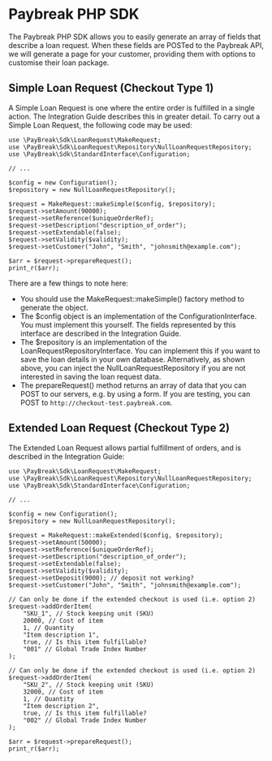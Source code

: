 Paybreak PHP SDK
================

The Paybreak PHP SDK allows you to easily generate an array of fields that describe a loan request. When these fields 
are POSTed to the Paybreak API, we will generate a page for your customer, providing them with options to customise
their loan package.

Simple Loan Request (Checkout Type 1)
-------------------------------------

A Simple Loan Request is one where the entire order is fulfilled in a single action. The Integration Guide describes
this in greater detail. To carry out a Simple Loan Request, the following code may be used:

    use \PayBreak\Sdk\LoanRequest\MakeRequest;
    use \PayBreak\Sdk\LoanRequest\Repository\NullLoanRequestRepository;
    use \PayBreak\Sdk\StandardInterface\Configuration;

    // ...
    
    $config = new Configuration();
    $repository = new NullLoanRequestRepository();

    $request = MakeRequest::makeSimple($config, $repository);
    $request->setAmount(90000);
    $request->setReference($uniqueOrderRef);
    $request->setDescription("description_of_order");
    $request->setExtendable(false);
    $request->setValidity($validity);
    $request->setCustomer("John", "Smith", "johnsmith@example.com");

    $arr = $request->prepareRequest();
    print_r($arr);

There are a few things to note here:

- You should use the MakeRequest::makeSimple() factory method to generate the object.
- The $config object is an implementation of the ConfigurationInterface. You must implement this yourself. The fields
 represented by this interface are described in the Integration Guide. 
- The $repository is an implementation of the LoanRequestRepositoryInterface. You can implement this if you want to 
save the loan details in your own database. Alternatively, as shown above, 
you can inject the NullLoanRequestRepository if you are not interested in saving the loan request data.
- The prepareRequest() method returns an array of data that you can POST to our servers, 
e.g. by using a form. If you are testing, you can POST to `http://checkout-test.paybreak.com`.

Extended Loan Request (Checkout Type 2)
---------------------------------------

The Extended Loan Request allows partial fulfillment of orders, and is described in the Integration Guide:

    use \PayBreak\Sdk\LoanRequest\MakeRequest;
    use \PayBreak\Sdk\LoanRequest\Repository\NullLoanRequestRepository;
    use \PayBreak\Sdk\StandardInterface\Configuration;

    // ...
    
    $config = new Configuration();
    $repository = new NullLoanRequestRepository();

    $request = MakeRequest::makeExtended($config, $repository);
    $request->setAmount(50000);
    $request->setReference($uniqueOrderRef);
    $request->setDescription("description_of_order");
    $request->setExtendable(false);
    $request->setValidity($validity);
    $request->setDeposit(9000); // deposit not working?
    $request->setCustomer("John", "Smith", "johnsmith@example.com");
    
    // Can only be done if the extended checkout is used (i.e. option 2)
    $request->addOrderItem(
    	"SKU_1", // Stock keeping unit (SKU)
    	20000, // Cost of item
    	1, // Quantity
    	"Item description 1",
    	true, // Is this item fulfillable?
    	"001" // Global Trade Index Number
    );
    
    // Can only be done if the extended checkout is used (i.e. option 2)
    $request->addOrderItem(
    	"SKU_2", // Stock keeping unit (SKU)
    	32000, // Cost of item
    	1, // Quantity
    	"Item description 2",
    	true, // Is this item fulfillable?
    	"002" // Global Trade Index Number
    );

    $arr = $request->prepareRequest();
    print_r($arr);

